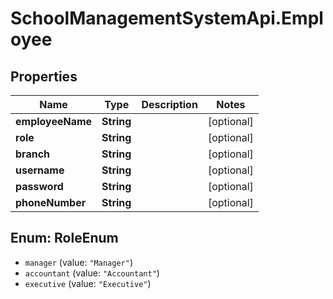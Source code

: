 # SchoolManagementSystemApi.Employee

## Properties
Name | Type | Description | Notes
------------ | ------------- | ------------- | -------------
**employeeName** | **String** |  | [optional] 
**role** | **String** |  | [optional] 
**branch** | **String** |  | [optional] 
**username** | **String** |  | [optional] 
**password** | **String** |  | [optional] 
**phoneNumber** | **String** |  | [optional] 

<a name="RoleEnum"></a>
## Enum: RoleEnum

* `manager` (value: `"Manager"`)
* `accountant` (value: `"Accountant"`)
* `executive` (value: `"Executive"`)

